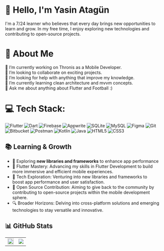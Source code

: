 # 👋 Hello, I'm Yasin Atagün
I'm a 7/24 learner who believes that every day brings new opportunities to learn and grow. In my free time, I enjoy exploring new technologies and contributing to open-source projects.


# 🚀 About Me

🔭 I’m currently working on Thronis as a Mobile Developer.<br>👯 I’m looking to collaborate on exciting projects.<br>🤝 I’m looking for help with anything that improve my knowledge.<br>🌱 I’m currently learning clean architecture and mvvm concepts.<br>💬 Ask me about anything about Flutter and Football :)<br>

# 💻 Tech Stack:
![Flutter](https://img.shields.io/badge/Flutter-%2302569B.svg?style=for-the-badge&logo=Flutter&logoColor=white) ![Dart](https://img.shields.io/badge/dart-%230175C2.svg?style=for-the-badge&logo=dart&logoColor=white) ![Firebase](https://img.shields.io/badge/firebase-a08021?style=for-the-badge&logo=firebase&logoColor=ffcd34) ![Appwrite](https://img.shields.io/badge/Appwrite-%23FD366E.svg?style=for-the-badge&logo=appwrite&logoColor=white) ![SQLite](https://img.shields.io/badge/sqlite-%2307405e.svg?style=for-the-badge&logo=sqlite&logoColor=white) ![MySQL](https://img.shields.io/badge/mysql-4479A1.svg?style=for-the-badge&logo=mysql&logoColor=white) ![Figma](https://img.shields.io/badge/figma-%23F24E1E.svg?style=for-the-badge&logo=figma&logoColor=white) ![Git](https://img.shields.io/badge/git-%23F05033.svg?style=for-the-badge&logo=git&logoColor=white) ![Bitbucket](https://img.shields.io/badge/bitbucket-%230047B3.svg?style=for-the-badge&logo=bitbucket&logoColor=white) ![Postman](https://img.shields.io/badge/Postman-FF6C37?style=for-the-badge&logo=postman&logoColor=white) ![Kotlin](https://img.shields.io/badge/kotlin-%237F52FF.svg?style=for-the-badge&logo=kotlin&logoColor=white) ![Java](https://img.shields.io/badge/java-%23ED8B00.svg?style=for-the-badge&logo=openjdk&logoColor=white) ![HTML5](https://img.shields.io/badge/html5-%23E34F26.svg?style=for-the-badge&logo=html5&logoColor=white) ![CSS3](https://img.shields.io/badge/css3-%231572B6.svg?style=for-the-badge&logo=css3&logoColor=white)

## 📚 Learning & Growth

- 📝 Exploring **new libraries and frameworks** to enhance app performance
- 📖 Flutter Mastery: Advancing my skills in Flutter Development to build more immersive and efficient mobile experiences.
- 🚀 Tech Exploration: Venturing into new libraries and frameworks to boost app performance and user satisfaction.
- 🌱 Open Source Contribution: Aiming to give back to the community by contributing to open-source projects within the mobile development sphere.
- 🔍 Broader Horizons: Delving into cross-platform solutions and emerging technologies to stay versatile and innovative. 

## 📊 GitHub Stats

<table>
  <tr>
    <td><img src="https://github-readme-stats.vercel.app/api?username=yasinatagun&show_icons=true&theme=radical" width="100%" /></td>
    <td><img src="https://github-readme-stats.vercel.app/api/top-langs/?username=yasinatagun&theme=radical&layout=compact&card_width=495" /></td>
  </tr>
 
</table>

